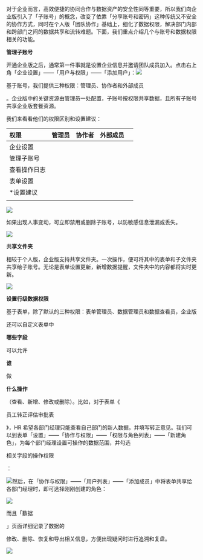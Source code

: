 对于企业而言，高效便捷的协同合作与数据资产的安全性同等重要，所以我们向企业版引入了「子账号」的概念，改变了依靠「分享账号和密码」这种传统又不安全的协作方式，同时在个人版「团队协作」基础上，细化了数据权限，解决部门内部和跨部门之间的数据共享和流转难题。下面，我们重点介绍几个与账号和数据权限相关的功能。

  


**管理子账号**

开通企业版之后，通常第一件事就是设置企业信息并邀请团队成员加入。点击右上角「企业设置」——「用户与权限」——「添加用户」：![](https://images-cdn.shimo.im/kK2UmMj0BZcKh9Tb/image.png!thumbnail)

基于账号，我们提供三种权限：管理员、协作者和外部成员

。企业版中的关键资源由管理员一处配置，子账号按权限共享数据，且所有子账号共享企业版套餐资源。

我们来看看他们的权限区别和设置建议：

  


| 权限 | 管理员 | 协作者 | 外部成员 |  |
| :--- | :--- | :--- | :--- | :--- |
| 企业设置 |  |  |  |  |
| 管理子账号 |  |  |  |  |
| 查看操作日志 |  |  |  |  |
| 表单设置 |  |  |  |  |
| \*设置建议 |  |  |  |  |
|  |  |  |  |  |

  


  


![](https://images-cdn.shimo.im/S0T2w9OZeh4Uzi6J/image.png!thumbnail)

如果出现人事变动，可立即禁用或删除子账号，以防敏感信息泄漏或丢失。

![](https://images-cdn.shimo.im/xdx2DwsCFAkD1atH/%E7%A6%81%E7%94%A8%E6%88%96%E5%88%A0%E9%99%A4%E6%88%90%E5%91%98.png!thumbnail)

  


**共享文件夹**

相较于个人版，企业版支持共享文件夹。一次操作，便可将其中的表单和子文件夹共享给子账号。无论是表单设置更新，新增数据提醒，文件夹中的内容都将实时更新。

  


![](https://images-cdn.shimo.im/CjVcQgSZ2JkBCQy0/%E5%85%B1%E4%BA%AB%E8%A1%A8%E5%8D%95.png!thumbnail)

  


**设置行级数据权限**

基于表单，除了默认的三种权限：表单管理员、数据管理员和数据查看员，企业版

还可以自定义表单中

**哪些字段**

可以允许

**谁**

做

**什么操作**

（查看、新增、修改或删除）。比如，对于表单《

员工转正评估审批表

》，HR 希望各部门经理只能查看自己部门的新人数据，并填写转正意见。我们可以到表单「设置」——「协作与权限」——「权限与角色列表」——「新建角色」，为每个部门经理设置可操作的数据范围，并勾选

相关字段的操作权限

：

![](https://images-cdn.shimo.im/Nd0fwq2XEJQX76mU/image.png!thumbnail)然后，在「协作与权限」——「用户列表」——「添加成员」中将表单共享给各部门经理时，即可选择刚刚创建的角色：

![](https://images-cdn.shimo.im/CCsYE76xuqIJb7wD/%E6%B7%BB%E5%8A%A0%E6%88%90%E5%91%98.png!thumbnail)

而且「数据

」页面详细记录了数据的

修改、删除、恢复和导出相关信息，方便出现疑问时进行追溯和复盘。

![](https://images-cdn.shimo.im/A8joeqX5lnszcBue/%E6%95%B0%E6%8D%AE%E6%93%8D%E4%BD%9C%E8%AE%B0%E5%BD%95.png!thumbnail)

  


  


